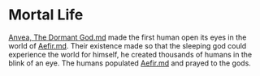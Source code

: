 # Mortal Life

[Anvea, The Dormant God.md](../Gods/Wondrous%20Gods/Anvea%2C%20The%20Dormant%20God.md) made the first human open its eyes in the world of [Aefir.md](../Realms/Aefir.md). Their existence made so that the sleeping god could experience the world for himself, he created thousands of humans in the blink of an eye.
The humans populated [Aefir.md](../Realms/Aefir.md) and prayed to the gods.